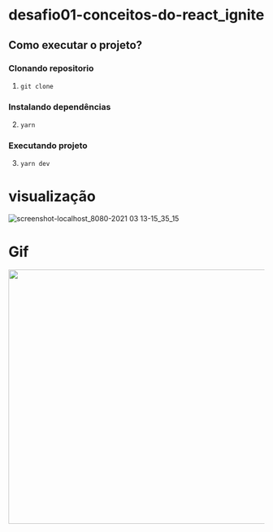 # desafio01-conceitos-do-react_ignite

## Como executar o projeto?

### Clonando repositorio
1. ```git clone ```

### Instalando dependências
2. ```yarn```

### Executando projeto
3. ```yarn dev```


# visualização

![screenshot-localhost_8080-2021 03 13-15_35_15](https://user-images.githubusercontent.com/30050630/111040427-a7d50c80-8411-11eb-9e11-cbd695856fc6.png)

# Gif
<img src="https://media.giphy.com/media/0PkoaKayNZxl1p8L53/giphy.gif" width="800" height="500" />
